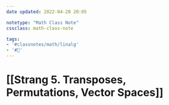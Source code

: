 ```yaml
---
date updated: 2022-04-20 20:05

notetype: "Math Class Note"
cssclass: math-class-note

tags: 
- '#classnotes/math/linalg'
- '#🚧'
---
```


# [[Strang 5. Transposes, Permutations, Vector Spaces]]
